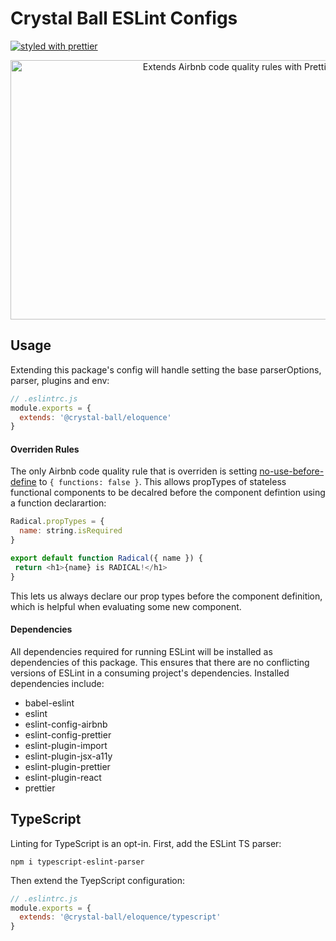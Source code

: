 # Crystal Ball ESLint Configs
[![styled with prettier](https://img.shields.io/badge/styled_with-prettier-ff69b4.svg)](https://github.com/prettier/prettier)

<div align="center">
<img width="800" height="415" src="https://cdn.rawgit.com/crystal-ball/eslint-config-eloquence/master/assets/logos.png" alt="Extends Airbnb code quality rules with Prettier.js formatting">
</div>

## Usage
Extending this package's config will handle setting the base parserOptions, parser,
plugins and env:

```javascript
// .eslintrc.js
module.exports = {
  extends: '@crystal-ball/eloquence'
}
```

#### Overriden Rules
The only Airbnb code quality rule that is overriden is setting
[no-use-before-define](https://eslint.org/docs/rules/no-use-before-define) to
`{ functions: false }`. This allows propTypes of
stateless functional components to be decalred before the component defintion using
a function declarartion:

```javascript
Radical.propTypes = {
  name: string.isRequired
}

export default function Radical({ name }) {
 return <h1>{name} is RADICAL!</h1>
}
```

This lets us always declare our prop types before the component definition, which
is helpful when evaluating some new component.

#### Dependencies
All dependencies required for running ESLint will be installed as dependencies of
this package. This ensures that there are no conflicting versions of ESLint in a
consuming project's dependencies. Installed dependencies include:
- babel-eslint
- eslint
- eslint-config-airbnb
- eslint-config-prettier
- eslint-plugin-import
- eslint-plugin-jsx-a11y
- eslint-plugin-prettier
- eslint-plugin-react
- prettier

## TypeScript
Linting for TypeScript is an opt-in. First, add the ESLint TS parser:

```shell
npm i typescript-eslint-parser
```

Then extend the TyepScript configuration:

```javascript
// .eslintrc.js
module.exports = {
  extends: '@crystal-ball/eloquence/typescript'
}
```
